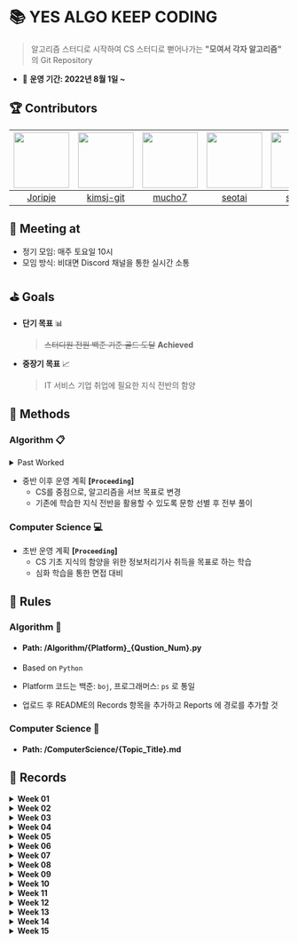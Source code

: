 # :books: YES ALGO KEEP CODING

> 알고리즘 스터디로 시작하여 CS 스터디로 뻗어나가는 **"모여서 각자 알고리즘"** 의 Git Repository

- :calendar: <b>운영 기간: 2022년 8월 1일 ~ </b>

## :trophy: Contributors

| <img src="https://avatars.githubusercontent.com/u/89237865?v=4" width="100"> | <img src="https://avatars.githubusercontent.com/u/109324498?v=4" width="100"> | <img src="https://avatars.githubusercontent.com/u/109324468?v=4" width="100"> | <img src="https://avatars.githubusercontent.com/u/109324478?v=4" width="100"> | <img src="https://avatars.githubusercontent.com/u/109324476?v=4" width="100"> | <img src="https://avatars.githubusercontent.com/u/98262849?v=4" width="100"> |
| :----------------------------------------------------------: | :----------------------------------------------------------: | :----------------------------------------------------------: | :----------------------------------------------------------: | :----------------------------------------------------------: | :----------------------------------------------------------: |
| <a href="https://github.com/Joripje" width="100px">Joripje</a> | <a href="https://github.com/kimsj-git" width="100px">kimsj-git</a> | <a href="https://github.com/mucho7" width="100px">mucho7</a> | <a href="https://github.com/seotai" width="100px">seotai</a> | <a href="https://github.com/sjsjlim" width="100px">sjsjlim</a> | <a href="https://github.com/TraceofLight" width="100px">TraceofLight</a> |


## :loudspeaker: Meeting at

- 정기 모임: 매주 토요일 10시
- 모임 방식: 비대면 Discord 채널을 통한 실시간 소통

## :golf: Goals

- **단기 목표** :bar_chart:

  > ~~스터디원 전원 백준 기준 골드 도달~~  **Achieved**
- **중장기 목표** :chart_with_upwards_trend:

  > IT 서비스 기업 취업에 필요한 지식 전반의 함양

## :wrench: Methods 

### Algorithm :clipboard: 

<details>
	<summary> Past Worked </summary>
    <hr>
	<div>
        <p>
            <span>&#183</span> 초반 운영 계획
        </p>
        <p>
            <span>&#183</span> 매주 알고리즘 3문항 + 개인 선택 3문항 선택 후 전부 풀이
        </p>
        <p>
            <span>&#183</span> 발표할 문항 사전 선택 후 정기 모임에서 코드 리뷰 및 QnA 진행
        </p>
		<p>
            <span>&#183</span> 중반 운영 계획
        </p>
        <p>
            <span>&#183</span> 매주 사전 선별된 알고리즘 6문항 각자 1문항씩 선택 후 전부 풀이
        </p>
        <p>
            <span>&#183</span> 본인이 선택한 문제 발표 진행 후 정기 모임에서 코드 리뷰 및 QnA 진행
        </p>
	</div>
    <hr>
</details>

- 중반 이후 운영 계획 **[`Proceeding`]**
  - CS를 중점으로, 알고리즘을 서브 목표로 변경
  - 기존에 학습한 지식 전반을 활용할 수 있도록 문항 선별 후 전부 풀이

### Computer Science :computer:

- 초반 운영 계획 **[`Proceeding`]**
  - CS 기초 지식의 함양을 위한 정보처리기사 취득을 목표로 하는 학습
  - 심화 학습을 통한 면접 대비

## :round_pushpin: Rules

### Algorithm :wave:

- ####  Path: /Algorithm/{Platform}_{Qustion_Num}.py

- Based on `Python`

- Platform 코드는 백준: `boj`, 프로그래머스: `ps` 로 통일
- 업로드 후 README의 Records 항목을 추가하고 Reports 에 경로를 추가할 것

### Computer Science :wave:

- #### Path: /ComputerScience/{Topic_Title}.md

## :movie_camera: Records

<details>
    <summary><b>Week 01</b></summary>
    <hr>
    <p>
        2022-08-01
    </p>
    <table border="1">
	<th>Report By</th>
	<th>Status</th>
	<th>Reports</th>
	<th>Short Description</th>
	<!-- line Unit 1 -->
	<tr>
	    <td>TraceofLight</td>
	    <td>Proceeding</td>
        <td><a href="./Algorithm/boj_12345">백준 - 쇠막대기</a></td>
	    <td>Data Structure</td>
	</tr>
	<!-- line Unit End -->
	<!-- line Unit 2 -->
	<tr>
	    <td>TraceofLight</td>
	    <td>Proceeding</td>
        <td><a href="./Algorithm/boj_12345">백준 - 쇠막대기</a></td>
	    <td>Data Structure</td>
	</tr>
	<!-- line Unit End -->
	<!-- line Unit 3 -->
	<tr>
	    <td>TraceofLight</td>
	    <td>Proceeding</td>
        <td><a href="./Algorithm/boj_12345">백준 - 쇠막대기</a></td>
	    <td>Data Structure</td>
	</tr>
	<!-- line Unit End -->
	<!-- line Unit 4 -->
	<tr>
	    <td>TraceofLight</td>
	    <td>Proceeding</td>
        <td><a href="./Algorithm/boj_12345">백준 - 쇠막대기</a></td>
	    <td>Data Structure</td>
	</tr>
	<!-- line Unit End -->
	<!-- line Unit 5 -->
	<tr>
	    <td>TraceofLight</td>
	    <td>Proceeding</td>
        <td><a href="./Algorithm/boj_12345">백준 - 쇠막대기</a></td>
	    <td>Data Structure</td>
	</tr>
	<!-- line Unit End -->
	<!-- line Unit 6 -->
	<tr>
	    <td>TraceofLight</td>
	    <td>Proceeding</td>
        <td><a href="./Algorithm/boj_12345">백준 - 쇠막대기</a></td>
	    <td>Data Structure</td>
	</tr>
	<!-- line Unit End -->
    </table>
    <hr>
</details>

<details>
    <summary><b>Week 02</b></summary>
    <hr>
    <p>
        2022-08-06
    </p>
    <table border="1">
	<th>Report By</th>
	<th>Status</th>
	<th>Reports</th>
	<th>Short Description</th>
	<!-- line Unit 1 -->
	<tr>
	    <td>TraceofLight</td>
	    <td>Proceeding</td>
        <td><a href="./Algorithm/boj_12345">백준 - 쇠막대기</a></td>
	    <td>Data Structure</td>
	</tr>
	<!-- line Unit End -->
	<!-- line Unit 2 -->
	<tr>
	    <td>TraceofLight</td>
	    <td>Proceeding</td>
        <td><a href="./Algorithm/boj_12345">백준 - 쇠막대기</a></td>
	    <td>Data Structure</td>
	</tr>
	<!-- line Unit End -->
	<!-- line Unit 3 -->
	<tr>
	    <td>TraceofLight</td>
	    <td>Proceeding</td>
        <td><a href="./Algorithm/boj_12345">백준 - 쇠막대기</a></td>
	    <td>Data Structure</td>
	</tr>
	<!-- line Unit End -->
	<!-- line Unit 4 -->
	<tr>
	    <td>TraceofLight</td>
	    <td>Proceeding</td>
        <td><a href="./Algorithm/boj_12345">백준 - 쇠막대기</a></td>
	    <td>Data Structure</td>
	</tr>
	<!-- line Unit End -->
	<!-- line Unit 5 -->
	<tr>
	    <td>TraceofLight</td>
	    <td>Proceeding</td>
        <td><a href="./Algorithm/boj_12345">백준 - 쇠막대기</a></td>
	    <td>Data Structure</td>
	</tr>
	<!-- line Unit End -->
	<!-- line Unit 6 -->
	<tr>
	    <td>TraceofLight</td>
	    <td>Proceeding</td>
        <td><a href="./Algorithm/boj_12345">백준 - 쇠막대기</a></td>
	    <td>Data Structure</td>
	</tr>
	<!-- line Unit End -->
    </table>
    <hr>
</details>

<details>
	<summary><b>Week 03</b></summary>
    <hr>
    <p>
        2022-08-13
    </p>
    <table border="1">
	<th>Report By</th>
	<th>Status</th>
	<th>Reports</th>
	<th>Short Description</th>
	<!-- line Unit 1 -->
	<tr>
	    <td>TraceofLight</td>
	    <td>Proceeding</td>
        <td><a href="./Algorithm/boj_12345">백준 - 쇠막대기</a></td>
	    <td>Data Structure</td>
	</tr>
	<!-- line Unit End -->
	<!-- line Unit 2 -->
	<tr>
	    <td>TraceofLight</td>
	    <td>Proceeding</td>
        <td><a href="./Algorithm/boj_12345">백준 - 쇠막대기</a></td>
	    <td>Data Structure</td>
	</tr>
	<!-- line Unit End -->
	<!-- line Unit 3 -->
	<tr>
	    <td>TraceofLight</td>
	    <td>Proceeding</td>
        <td><a href="./Algorithm/boj_12345">백준 - 쇠막대기</a></td>
	    <td>Data Structure</td>
	</tr>
	<!-- line Unit End -->
	<!-- line Unit 4 -->
	<tr>
	    <td>TraceofLight</td>
	    <td>Proceeding</td>
        <td><a href="./Algorithm/boj_12345">백준 - 쇠막대기</a></td>
	    <td>Data Structure</td>
	</tr>
	<!-- line Unit End -->
	<!-- line Unit 5 -->
	<tr>
	    <td>TraceofLight</td>
	    <td>Proceeding</td>
        <td><a href="./Algorithm/boj_12345">백준 - 쇠막대기</a></td>
	    <td>Data Structure</td>
	</tr>
	<!-- line Unit End -->
	<!-- line Unit 6 -->
	<tr>
	    <td>TraceofLight</td>
	    <td>Proceeding</td>
        <td><a href="./Algorithm/boj_12345">백준 - 쇠막대기</a></td>
	    <td>Data Structure</td>
	</tr>
	<!-- line Unit End -->
    </table>
    <hr>
</details>

<details>
	<summary><b>Week 04</b></summary>
    <hr>
    <p>
        2022-08-20
    </p>
    <table border="1">
	<th>Report By</th>
	<th>Status</th>
	<th>Reports</th>
	<th>Short Description</th>
	<!-- line Unit 1 -->
	<tr>
	    <td>TraceofLight</td>
	    <td>Proceeding</td>
        <td><a href="./Algorithm/boj_12345">백준 - 쇠막대기</a></td>
	    <td>Data Structure</td>
	</tr>
	<!-- line Unit End -->
	<!-- line Unit 2 -->
	<tr>
	    <td>TraceofLight</td>
	    <td>Proceeding</td>
        <td><a href="./Algorithm/boj_12345">백준 - 쇠막대기</a></td>
	    <td>Data Structure</td>
	</tr>
	<!-- line Unit End -->
	<!-- line Unit 3 -->
	<tr>
	    <td>TraceofLight</td>
	    <td>Proceeding</td>
        <td><a href="./Algorithm/boj_12345">백준 - 쇠막대기</a></td>
	    <td>Data Structure</td>
	</tr>
	<!-- line Unit End -->
	<!-- line Unit 4 -->
	<tr>
	    <td>TraceofLight</td>
	    <td>Proceeding</td>
        <td><a href="./Algorithm/boj_12345">백준 - 쇠막대기</a></td>
	    <td>Data Structure</td>
	</tr>
	<!-- line Unit End -->
	<!-- line Unit 5 -->
	<tr>
	    <td>TraceofLight</td>
	    <td>Proceeding</td>
        <td><a href="./Algorithm/boj_12345">백준 - 쇠막대기</a></td>
	    <td>Data Structure</td>
	</tr>
	<!-- line Unit End -->
	<!-- line Unit 6 -->
	<tr>
	    <td>TraceofLight</td>
	    <td>Proceeding</td>
        <td><a href="./Algorithm/boj_12345">백준 - 쇠막대기</a></td>
	    <td>Data Structure</td>
	</tr>
	<!-- line Unit End -->
    </table>
    <hr>
</details>

<details>
	<summary><b>Week 05</b></summary>
    <hr>
    <p>
        2022-08-27
    </p>
    <table border="1">
	<th>Report By</th>
	<th>Status</th>
	<th>Reports</th>
	<th>Short Description</th>
	<!-- line Unit 1 -->
	<tr>
	    <td>TraceofLight</td>
	    <td>Proceeding</td>
        <td><a href="./Algorithm/boj_12345">백준 - 쇠막대기</a></td>
	    <td>Data Structure</td>
	</tr>
	<!-- line Unit End -->
	<!-- line Unit 2 -->
	<tr>
	    <td>TraceofLight</td>
	    <td>Proceeding</td>
        <td><a href="./Algorithm/boj_12345">백준 - 쇠막대기</a></td>
	    <td>Data Structure</td>
	</tr>
	<!-- line Unit End -->
	<!-- line Unit 3 -->
	<tr>
	    <td>TraceofLight</td>
	    <td>Proceeding</td>
        <td><a href="./Algorithm/boj_12345">백준 - 쇠막대기</a></td>
	    <td>Data Structure</td>
	</tr>
	<!-- line Unit End -->
	<!-- line Unit 4 -->
	<tr>
	    <td>TraceofLight</td>
	    <td>Proceeding</td>
        <td><a href="./Algorithm/boj_12345">백준 - 쇠막대기</a></td>
	    <td>Data Structure</td>
	</tr>
	<!-- line Unit End -->
	<!-- line Unit 5 -->
	<tr>
	    <td>TraceofLight</td>
	    <td>Proceeding</td>
        <td><a href="./Algorithm/boj_12345">백준 - 쇠막대기</a></td>
	    <td>Data Structure</td>
	</tr>
	<!-- line Unit End -->
	<!-- line Unit 6 -->
	<tr>
	    <td>TraceofLight</td>
	    <td>Proceeding</td>
        <td><a href="./Algorithm/boj_12345">백준 - 쇠막대기</a></td>
	    <td>Data Structure</td>
	</tr>
	<!-- line Unit End -->
    </table>
    <hr>
</details>

<details>
	<summary><b>Week 06</b></summary>
    <hr>
    <p>
        2022-09-03
    </p>
    <table border="1">
	<th>Report By</th>
	<th>Status</th>
	<th>Reports</th>
	<th>Short Description</th>
	<!-- line Unit 1 -->
	<tr>
	    <td>TraceofLight</td>
	    <td>Proceeding</td>
        <td><a href="./Algorithm/boj_12345">백준 - 쇠막대기</a></td>
	    <td>Data Structure</td>
	</tr>
	<!-- line Unit End -->
	<!-- line Unit 2 -->
	<tr>
	    <td>TraceofLight</td>
	    <td>Proceeding</td>
        <td><a href="./Algorithm/boj_12345">백준 - 쇠막대기</a></td>
	    <td>Data Structure</td>
	</tr>
	<!-- line Unit End -->
	<!-- line Unit 3 -->
	<tr>
	    <td>TraceofLight</td>
	    <td>Proceeding</td>
        <td><a href="./Algorithm/boj_12345">백준 - 쇠막대기</a></td>
	    <td>Data Structure</td>
	</tr>
	<!-- line Unit End -->
	<!-- line Unit 4 -->
	<tr>
	    <td>TraceofLight</td>
	    <td>Proceeding</td>
        <td><a href="./Algorithm/boj_12345">백준 - 쇠막대기</a></td>
	    <td>Data Structure</td>
	</tr>
	<!-- line Unit End -->
	<!-- line Unit 5 -->
	<tr>
	    <td>TraceofLight</td>
	    <td>Proceeding</td>
        <td><a href="./Algorithm/boj_12345">백준 - 쇠막대기</a></td>
	    <td>Data Structure</td>
	</tr>
	<!-- line Unit End -->
	<!-- line Unit 6 -->
	<tr>
	    <td>TraceofLight</td>
	    <td>Proceeding</td>
        <td><a href="./Algorithm/boj_12345">백준 - 쇠막대기</a></td>
	    <td>Data Structure</td>
	</tr>
	<!-- line Unit End -->
    </table>
    <hr>
</details>

<details>
	<summary><b>Week 07</b></summary>
    <hr>
    <p>
        2022-09-10
    </p>
    <table border="1">
	<th>Report By</th>
	<th>Status</th>
	<th>Reports</th>
	<th>Short Description</th>
	<!-- line Unit 1 -->
	<tr>
	    <td>TraceofLight</td>
	    <td>Proceeding</td>
        <td><a href="./Algorithm/boj_12345">백준 - 쇠막대기</a></td>
	    <td>Data Structure</td>
	</tr>
	<!-- line Unit End -->
	<!-- line Unit 2 -->
	<tr>
	    <td>TraceofLight</td>
	    <td>Proceeding</td>
        <td><a href="./Algorithm/boj_12345">백준 - 쇠막대기</a></td>
	    <td>Data Structure</td>
	</tr>
	<!-- line Unit End -->
	<!-- line Unit 3 -->
	<tr>
	    <td>TraceofLight</td>
	    <td>Proceeding</td>
        <td><a href="./Algorithm/boj_12345">백준 - 쇠막대기</a></td>
	    <td>Data Structure</td>
	</tr>
	<!-- line Unit End -->
	<!-- line Unit 4 -->
	<tr>
	    <td>TraceofLight</td>
	    <td>Proceeding</td>
        <td><a href="./Algorithm/boj_12345">백준 - 쇠막대기</a></td>
	    <td>Data Structure</td>
	</tr>
	<!-- line Unit End -->
	<!-- line Unit 5 -->
	<tr>
	    <td>TraceofLight</td>
	    <td>Proceeding</td>
        <td><a href="./Algorithm/boj_12345">백준 - 쇠막대기</a></td>
	    <td>Data Structure</td>
	</tr>
	<!-- line Unit End -->
	<!-- line Unit 6 -->
	<tr>
	    <td>TraceofLight</td>
	    <td>Proceeding</td>
        <td><a href="./Algorithm/boj_12345">백준 - 쇠막대기</a></td>
	    <td>Data Structure</td>
	</tr>
	<!-- line Unit End -->
    </table>
    <hr>
</details>

<details>
	<summary><b>Week 08</b></summary>
    <hr>
    <p>
        2022-09-17
    </p>
    <table border="1">
	<th>Report By</th>
	<th>Status</th>
	<th>Reports</th>
	<th>Short Description</th>
	<!-- line Unit 1 -->
	<tr>
	    <td>TraceofLight</td>
	    <td>Proceeding</td>
        <td><a href="./Algorithm/boj_12345">백준 - 쇠막대기</a></td>
	    <td>Data Structure</td>
	</tr>
	<!-- line Unit End -->
	<!-- line Unit 2 -->
	<tr>
	    <td>TraceofLight</td>
	    <td>Proceeding</td>
        <td><a href="./Algorithm/boj_12345">백준 - 쇠막대기</a></td>
	    <td>Data Structure</td>
	</tr>
	<!-- line Unit End -->
	<!-- line Unit 3 -->
	<tr>
	    <td>TraceofLight</td>
	    <td>Proceeding</td>
        <td><a href="./Algorithm/boj_12345">백준 - 쇠막대기</a></td>
	    <td>Data Structure</td>
	</tr>
	<!-- line Unit End -->
	<!-- line Unit 4 -->
	<tr>
	    <td>TraceofLight</td>
	    <td>Proceeding</td>
        <td><a href="./Algorithm/boj_12345">백준 - 쇠막대기</a></td>
	    <td>Data Structure</td>
	</tr>
	<!-- line Unit End -->
	<!-- line Unit 5 -->
	<tr>
	    <td>TraceofLight</td>
	    <td>Proceeding</td>
        <td><a href="./Algorithm/boj_12345">백준 - 쇠막대기</a></td>
	    <td>Data Structure</td>
	</tr>
	<!-- line Unit End -->
	<!-- line Unit 6 -->
	<tr>
	    <td>TraceofLight</td>
	    <td>Proceeding</td>
        <td><a href="./Algorithm/boj_12345">백준 - 쇠막대기</a></td>
	    <td>Data Structure</td>
	</tr>
	<!-- line Unit End -->
    </table>
    <hr>
</details>

<details>
	<summary><b>Week 09</b></summary>
    <hr>
    <p>
        2022-09-24
    </p>
    <table border="1">
	<th>Report By</th>
	<th>Status</th>
	<th>Reports</th>
	<th>Short Description</th>
	<!-- line Unit 1 -->
	<tr>
	    <td>TraceofLight</td>
	    <td>Proceeding</td>
        <td><a href="./Algorithm/boj_12345">백준 - 쇠막대기</a></td>
	    <td>Data Structure</td>
	</tr>
	<!-- line Unit End -->
	<!-- line Unit 2 -->
	<tr>
	    <td>TraceofLight</td>
	    <td>Proceeding</td>
        <td><a href="./Algorithm/boj_12345">백준 - 쇠막대기</a></td>
	    <td>Data Structure</td>
	</tr>
	<!-- line Unit End -->
	<!-- line Unit 3 -->
	<tr>
	    <td>TraceofLight</td>
	    <td>Proceeding</td>
        <td><a href="./Algorithm/boj_12345">백준 - 쇠막대기</a></td>
	    <td>Data Structure</td>
	</tr>
	<!-- line Unit End -->
	<!-- line Unit 4 -->
	<tr>
	    <td>TraceofLight</td>
	    <td>Proceeding</td>
        <td><a href="./Algorithm/boj_12345">백준 - 쇠막대기</a></td>
	    <td>Data Structure</td>
	</tr>
	<!-- line Unit End -->
	<!-- line Unit 5 -->
	<tr>
	    <td>TraceofLight</td>
	    <td>Proceeding</td>
        <td><a href="./Algorithm/boj_12345">백준 - 쇠막대기</a></td>
	    <td>Data Structure</td>
	</tr>
	<!-- line Unit End -->
	<!-- line Unit 6 -->
	<tr>
	    <td>TraceofLight</td>
	    <td>Proceeding</td>
        <td><a href="./Algorithm/boj_12345">백준 - 쇠막대기</a></td>
	    <td>Data Structure</td>
	</tr>
	<!-- line Unit End -->
    </table>
    <hr>
</details>

<details>
	<summary><b>Week 10</b></summary>
    <hr>
    <p>
        2022-10-01
    </p>
    <table border="1">
	<th>Report By</th>
	<th>Status</th>
	<th>Reports</th>
	<th>Short Description</th>
	<!-- line Unit 1 -->
	<tr>
	    <td>TraceofLight</td>
	    <td>Proceeding</td>
        <td><a href="./Algorithm/boj_12345">백준 - 쇠막대기</a></td>
	    <td>Data Structure</td>
	</tr>
	<!-- line Unit End -->
	<!-- line Unit 2 -->
	<tr>
	    <td>TraceofLight</td>
	    <td>Proceeding</td>
        <td><a href="./Algorithm/boj_12345">백준 - 쇠막대기</a></td>
	    <td>Data Structure</td>
	</tr>
	<!-- line Unit End -->
	<!-- line Unit 3 -->
	<tr>
	    <td>TraceofLight</td>
	    <td>Proceeding</td>
        <td><a href="./Algorithm/boj_12345">백준 - 쇠막대기</a></td>
	    <td>Data Structure</td>
	</tr>
	<!-- line Unit End -->
	<!-- line Unit 4 -->
	<tr>
	    <td>TraceofLight</td>
	    <td>Proceeding</td>
        <td><a href="./Algorithm/boj_12345">백준 - 쇠막대기</a></td>
	    <td>Data Structure</td>
	</tr>
	<!-- line Unit End -->
	<!-- line Unit 5 -->
	<tr>
	    <td>TraceofLight</td>
	    <td>Proceeding</td>
        <td><a href="./Algorithm/boj_12345">백준 - 쇠막대기</a></td>
	    <td>Data Structure</td>
	</tr>
	<!-- line Unit End -->
	<!-- line Unit 6 -->
	<tr>
	    <td>TraceofLight</td>
	    <td>Proceeding</td>
        <td><a href="./Algorithm/boj_12345">백준 - 쇠막대기</a></td>
	    <td>Data Structure</td>
	</tr>
	<!-- line Unit End -->
    </table>
    <hr>
</details>

<details>
	<summary><b>Week 11</b></summary>
    <hr>
    <p>
        2022-10-08
    </p>
    <table border="1">
	<th>Report By</th>
	<th>Status</th>
	<th>Reports</th>
	<th>Short Description</th>
	<!-- line Unit 1 -->
	<tr>
	    <td>TraceofLight</td>
	    <td>Proceeding</td>
        <td><a href="./Algorithm/boj_12345">백준 - 쇠막대기</a></td>
	    <td>Data Structure</td>
	</tr>
	<!-- line Unit End -->
	<!-- line Unit 2 -->
	<tr>
	    <td>TraceofLight</td>
	    <td>Proceeding</td>
        <td><a href="./Algorithm/boj_12345">백준 - 쇠막대기</a></td>
	    <td>Data Structure</td>
	</tr>
	<!-- line Unit End -->
	<!-- line Unit 3 -->
	<tr>
	    <td>TraceofLight</td>
	    <td>Proceeding</td>
        <td><a href="./Algorithm/boj_12345">백준 - 쇠막대기</a></td>
	    <td>Data Structure</td>
	</tr>
	<!-- line Unit End -->
	<!-- line Unit 4 -->
	<tr>
	    <td>TraceofLight</td>
	    <td>Proceeding</td>
        <td><a href="./Algorithm/boj_12345">백준 - 쇠막대기</a></td>
	    <td>Data Structure</td>
	</tr>
	<!-- line Unit End -->
	<!-- line Unit 5 -->
	<tr>
	    <td>TraceofLight</td>
	    <td>Proceeding</td>
        <td><a href="./Algorithm/boj_12345">백준 - 쇠막대기</a></td>
	    <td>Data Structure</td>
	</tr>
	<!-- line Unit End -->
	<!-- line Unit 6 -->
	<tr>
	    <td>TraceofLight</td>
	    <td>Proceeding</td>
        <td><a href="./Algorithm/boj_12345">백준 - 쇠막대기</a></td>
	    <td>Data Structure</td>
	</tr>
	<!-- line Unit End -->
    </table>
    <hr>
</details>

<details>
	<summary><b>Week 12</b></summary>
    <hr>
    <p>
        2022-10-15
    </p>
    <table border="1">
	<th>Report By</th>
	<th>Status</th>
	<th>Reports</th>
	<th>Short Description</th>
	<!-- line Unit 1 -->
	<tr>
	    <td>TraceofLight</td>
	    <td>Proceeding</td>
        <td><a href="./Algorithm/boj_12345">백준 - 쇠막대기</a></td>
	    <td>Data Structure</td>
	</tr>
	<!-- line Unit End -->
	<!-- line Unit 2 -->
	<tr>
	    <td>TraceofLight</td>
	    <td>Proceeding</td>
        <td><a href="./Algorithm/boj_12345">백준 - 쇠막대기</a></td>
	    <td>Data Structure</td>
	</tr>
	<!-- line Unit End -->
	<!-- line Unit 3 -->
	<tr>
	    <td>TraceofLight</td>
	    <td>Proceeding</td>
        <td><a href="./Algorithm/boj_12345">백준 - 쇠막대기</a></td>
	    <td>Data Structure</td>
	</tr>
	<!-- line Unit End -->
	<!-- line Unit 4 -->
	<tr>
	    <td>TraceofLight</td>
	    <td>Proceeding</td>
        <td><a href="./Algorithm/boj_12345">백준 - 쇠막대기</a></td>
	    <td>Data Structure</td>
	</tr>
	<!-- line Unit End -->
	<!-- line Unit 5 -->
	<tr>
	    <td>TraceofLight</td>
	    <td>Proceeding</td>
        <td><a href="./Algorithm/boj_12345">백준 - 쇠막대기</a></td>
	    <td>Data Structure</td>
	</tr>
	<!-- line Unit End -->
	<!-- line Unit 6 -->
	<tr>
	    <td>TraceofLight</td>
	    <td>Proceeding</td>
        <td><a href="./Algorithm/boj_12345">백준 - 쇠막대기</a></td>
	    <td>Data Structure</td>
	</tr>
	<!-- line Unit End -->
    </table>
    <hr>
</details>

<details>
	<summary><b>Week 13</b></summary>
    <hr>
    <p>
        2022-10-22
    </p>
    <table border="1">
	<th>Report By</th>
	<th>Status</th>
	<th>Reports</th>
	<th>Short Description</th>
	<!-- line Unit 1 -->
	<tr>
	    <td>TraceofLight</td>
	    <td>Proceeding</td>
        <td><a href="./Algorithm/boj_12345">백준 - 쇠막대기</a></td>
	    <td>Data Structure</td>
	</tr>
	<!-- line Unit End -->
	<!-- line Unit 2 -->
	<tr>
	    <td>TraceofLight</td>
	    <td>Proceeding</td>
        <td><a href="./Algorithm/boj_12345">백준 - 쇠막대기</a></td>
	    <td>Data Structure</td>
	</tr>
	<!-- line Unit End -->
	<!-- line Unit 3 -->
	<tr>
	    <td>TraceofLight</td>
	    <td>Proceeding</td>
        <td><a href="./Algorithm/boj_12345">백준 - 쇠막대기</a></td>
	    <td>Data Structure</td>
	</tr>
	<!-- line Unit End -->
	<!-- line Unit 4 -->
	<tr>
	    <td>TraceofLight</td>
	    <td>Proceeding</td>
        <td><a href="./Algorithm/boj_12345">백준 - 쇠막대기</a></td>
	    <td>Data Structure</td>
	</tr>
	<!-- line Unit End -->
	<!-- line Unit 5 -->
	<tr>
	    <td>TraceofLight</td>
	    <td>Proceeding</td>
        <td><a href="./Algorithm/boj_12345">백준 - 쇠막대기</a></td>
	    <td>Data Structure</td>
	</tr>
	<!-- line Unit End -->
	<!-- line Unit 6 -->
	<tr>
	    <td>TraceofLight</td>
	    <td>Proceeding</td>
        <td><a href="./Algorithm/boj_12345">백준 - 쇠막대기</a></td>
	    <td>Data Structure</td>
	</tr>
	<!-- line Unit End -->
    </table>
    <hr>
</details>

<details>
	<summary><b>Week 14</b></summary>
    <hr>
    <p>
        2022-10-29
    </p>
    <table border="1">
	<th>Report By</th>
	<th>Status</th>
	<th>Reports</th>
	<th>Short Description</th>
	<!-- line Unit 1 -->
	<tr>
	    <td>TraceofLight</td>
	    <td>Proceeding</td>
        <td><a href="./Algorithm/boj_12345">백준 - 쇠막대기</a></td>
	    <td>Data Structure</td>
	</tr>
	<!-- line Unit End -->
	<!-- line Unit 2 -->
	<tr>
	    <td>TraceofLight</td>
	    <td>Proceeding</td>
        <td><a href="./Algorithm/boj_12345">백준 - 쇠막대기</a></td>
	    <td>Data Structure</td>
	</tr>
	<!-- line Unit End -->
	<!-- line Unit 3 -->
	<tr>
	    <td>TraceofLight</td>
	    <td>Proceeding</td>
        <td><a href="./Algorithm/boj_12345">백준 - 쇠막대기</a></td>
	    <td>Data Structure</td>
	</tr>
	<!-- line Unit End -->
	<!-- line Unit 4 -->
	<tr>
	    <td>TraceofLight</td>
	    <td>Proceeding</td>
        <td><a href="./Algorithm/boj_12345">백준 - 쇠막대기</a></td>
	    <td>Data Structure</td>
	</tr>
	<!-- line Unit End -->
	<!-- line Unit 5 -->
	<tr>
	    <td>TraceofLight</td>
	    <td>Proceeding</td>
        <td><a href="./Algorithm/boj_12345">백준 - 쇠막대기</a></td>
	    <td>Data Structure</td>
	</tr>
	<!-- line Unit End -->
	<!-- line Unit 6 -->
	<tr>
	    <td>TraceofLight</td>
	    <td>Proceeding</td>
        <td><a href="./Algorithm/boj_12345">백준 - 쇠막대기</a></td>
	    <td>Data Structure</td>
	</tr>
	<!-- line Unit End -->
    </table>
    <hr>
</details>

<details>
	<summary><b>Week 15</b></summary>
    <hr>
    <p>
        2022-11-06
    </p>
    <table border="1">
	<th>Report By</th>
	<th>Status</th>
	<th>Reports</th>
	<th>Short Description</th>
	<!-- line Unit 1 -->
	<tr>
	    <td>TraceofLight</td>
	    <td>Proceeding</td>
        <td><a href="./Algorithm/boj_12345">백준 - 쇠막대기</a></td>
	    <td>Data Structure</td>
	</tr>
	<!-- line Unit End -->
	<!-- line Unit 2 -->
	<tr>
	    <td>TraceofLight</td>
	    <td>Proceeding</td>
        <td><a href="./Algorithm/boj_12345">백준 - 쇠막대기</a></td>
	    <td>Data Structure</td>
	</tr>
	<!-- line Unit End -->
	<!-- line Unit 3 -->
	<tr>
	    <td>TraceofLight</td>
	    <td>Proceeding</td>
        <td><a href="./Algorithm/boj_12345">백준 - 쇠막대기</a></td>
	    <td>Data Structure</td>
	</tr>
	<!-- line Unit End -->
	<!-- line Unit 4 -->
	<tr>
	    <td>TraceofLight</td>
	    <td>Proceeding</td>
        <td><a href="./Algorithm/boj_12345">백준 - 쇠막대기</a></td>
	    <td>Data Structure</td>
	</tr>
	<!-- line Unit End -->
	<!-- line Unit 5 -->
	<tr>
	    <td>TraceofLight</td>
	    <td>Proceeding</td>
        <td><a href="./Algorithm/boj_12345">백준 - 쇠막대기</a></td>
	    <td>Data Structure</td>
	</tr>
	<!-- line Unit End -->
	<!-- line Unit 6 -->
	<tr>
	    <td>TraceofLight</td>
	    <td>Proceeding</td>
        <td><a href="./Algorithm/boj_12345">백준 - 쇠막대기</a></td>
	    <td>Data Structure</td>
	</tr>
	<!-- line Unit End -->
    </table>
    <hr>
</details>
